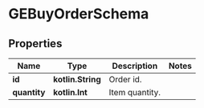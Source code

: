 
# GEBuyOrderSchema

## Properties
Name | Type | Description | Notes
------------ | ------------- | ------------- | -------------
**id** | **kotlin.String** | Order id. | 
**quantity** | **kotlin.Int** | Item quantity. | 



